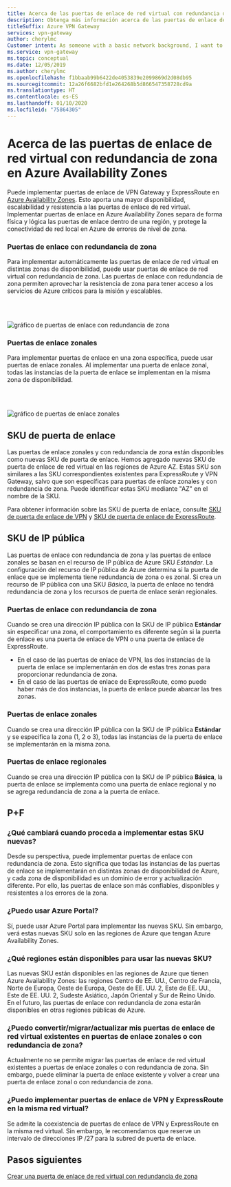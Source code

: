 ```yaml
---
title: Acerca de las puertas de enlace de red virtual con redundancia de zona en Azure Availability Zones
description: Obtenga más información acerca de las puertas de enlace de VPN Gateway y ExpressRoute en Availability Zones.
titleSuffix: Azure VPN Gateway
services: vpn-gateway
author: cherylmc
Customer intent: As someone with a basic network background, I want to understand zone-redundant gateways.
ms.service: vpn-gateway
ms.topic: conceptual
ms.date: 12/05/2019
ms.author: cherylmc
ms.openlocfilehash: f1bbaab99b6422de4053839e2099869d2d08db95
ms.sourcegitcommit: 12a26f6682bfd1e264268b5d866547358728cd9a
ms.translationtype: HT
ms.contentlocale: es-ES
ms.lasthandoff: 01/10/2020
ms.locfileid: "75864305"
---
```

# <a name="about-zone-redundant-virtual-network-gateways-in-azure-availability-zones"></a>Acerca de las puertas de enlace de red virtual con redundancia de zona en Azure Availability Zones

Puede implementar puertas de enlace de VPN Gateway y ExpressRoute en [Azure Availability Zones](../availability-zones/az-overview.md). Esto aporta una mayor disponibilidad, escalabilidad y resistencia a las puertas de enlace de red virtual. Implementar puertas de enlace en Azure Availability Zones separa de forma física y lógica las puertas de enlace dentro de una región, y protege la conectividad de red local en Azure de errores de nivel de zona.

### <a name="zrgw"></a>Puertas de enlace con redundancia de zona

Para implementar automáticamente las puertas de enlace de red virtual en distintas zonas de disponibilidad, puede usar puertas de enlace de red virtual con redundancia de zona. Las puertas de enlace con redundancia de zona permiten aprovechar la resistencia de zona para tener acceso a los servicios de Azure críticos para la misión y escalables.

<br>
<br>

![gráfico de puertas de enlace con redundancia de zona](./media/create-zone-redundant-vnet-gateway/zonered.png)

### <a name="zgw"></a>Puertas de enlace zonales

Para implementar puertas de enlace en una zona específica, puede usar puertas de enlace zonales. Al implementar una puerta de enlace zonal, todas las instancias de la puerta de enlace se implementan en la misma zona de disponibilidad.

<br>
<br>

![gráfico de puertas de enlace zonales](./media/create-zone-redundant-vnet-gateway/zonal.png)

## <a name="gwskus"></a>SKU de puerta de enlace

Las puertas de enlace zonales y con redundancia de zona están disponibles como nuevas SKU de puerta de enlace. Hemos agregado nuevas SKU de puerta de enlace de red virtual en las regiones de Azure AZ. Estas SKU son similares a las SKU correspondientes existentes para ExpressRoute y VPN Gateway, salvo que son específicas para puertas de enlace zonales y con redundancia de zona. Puede identificar estas SKU mediante "AZ" en el nombre de la SKU.

Para obtener información sobre las SKU de puerta de enlace, consulte [SKU de puerta de enlace de VPN](vpn-gateway-about-vpngateways.md#gwsku) y [SKU de puerta de enlace de ExpressRoute](../expressroute/expressroute-about-virtual-network-gateways.md#gwsku).

## <a name="pipskus"></a>SKU de IP pública

Las puertas de enlace con redundancia de zona y las puertas de enlace zonales se basan en el recurso de IP pública de Azure SKU *Estándar*. La configuración del recurso de IP pública de Azure determina si la puerta de enlace que se implementa tiene redundancia de zona o es zonal. Si crea un recurso de IP pública con una SKU *Básica*, la puerta de enlace no tendrá redundancia de zona y los recursos de puerta de enlace serán regionales.

### <a name="pipzrg"></a>Puertas de enlace con redundancia de zona

Cuando se crea una dirección IP pública con la SKU de IP pública **Estándar** sin especificar una zona, el comportamiento es diferente según si la puerta de enlace es una puerta de enlace de VPN o una puerta de enlace de ExpressRoute. 

* En el caso de las puertas de enlace de VPN, las dos instancias de la puerta de enlace se implementarán en dos de estas tres zonas para proporcionar redundancia de zona. 
* En el caso de las puertas de enlace de ExpressRoute, como puede haber más de dos instancias, la puerta de enlace puede abarcar las tres zonas.

### <a name="pipzg"></a>Puertas de enlace zonales

Cuando se crea una dirección IP pública con la SKU de IP pública **Estándar** y se especifica la zona (1, 2 o 3), todas las instancias de la puerta de enlace se implementarán en la misma zona.

### <a name="piprg"></a>Puertas de enlace regionales

Cuando se crea una dirección IP pública con la SKU de IP pública **Básica**, la puerta de enlace se implementa como una puerta de enlace regional y no se agrega redundancia de zona a la puerta de enlace.

## <a name="faq"></a>P+F

### <a name="what-will-change-when-i-deploy-these-new-skus"></a>¿Qué cambiará cuando proceda a implementar estas SKU nuevas?

Desde su perspectiva, puede implementar puertas de enlace con redundancia de zona. Esto significa que todas las instancias de las puertas de enlace se implementarán en distintas zonas de disponibilidad de Azure, y cada zona de disponibilidad es un dominio de error y actualización diferente. Por ello, las puertas de enlace son más confiables, disponibles y resistentes a los errores de la zona.

### <a name="can-i-use-the-azure-portal"></a>¿Puedo usar Azure Portal?

Sí, puede usar Azure Portal para implementar las nuevas SKU. Sin embargo, verá estas nuevas SKU solo en las regiones de Azure que tengan Azure Availability Zones.

### <a name="what-regions-are-available-for-me-to-use-the-new-skus"></a>¿Qué regiones están disponibles para usar las nuevas SKU?

Las nuevas SKU están disponibles en las regiones de Azure que tienen Azure Availability Zones: las regiones Centro de EE. UU., Centro de Francia, Norte de Europa, Oeste de Europa, Oeste de EE. UU. 2, Este de EE. UU., Este de EE. UU. 2, Sudeste Asiático, Japón Oriental y Sur de Reino Unido. En el futuro, las puertas de enlace con redundancia de zona estarán disponibles en otras regiones públicas de Azure.

### <a name="can-i-changemigrateupgrade-my-existing-virtual-network-gateways-to-zone-redundant-or-zonal-gateways"></a>¿Puedo convertir/migrar/actualizar mis puertas de enlace de red virtual existentes en puertas de enlace zonales o con redundancia de zona?

Actualmente no se permite migrar las puertas de enlace de red virtual existentes a puertas de enlace zonales o con redundancia de zona. Sin embargo, puede eliminar la puerta de enlace existente y volver a crear una puerta de enlace zonal o con redundancia de zona.

### <a name="can-i-deploy-both-vpn-and-express-route-gateways-in-same-virtual-network"></a>¿Puedo implementar puertas de enlace de VPN y ExpressRoute en la misma red virtual?

Se admite la coexistencia de puertas de enlace de VPN y ExpressRoute en la misma red virtual. Sin embargo, le recomendamos que reserve un intervalo de direcciones IP /27 para la subred de puerta de enlace.

## <a name="next-steps"></a>Pasos siguientes

[Crear una puerta de enlace de red virtual con redundancia de zona](create-zone-redundant-vnet-gateway.md)

